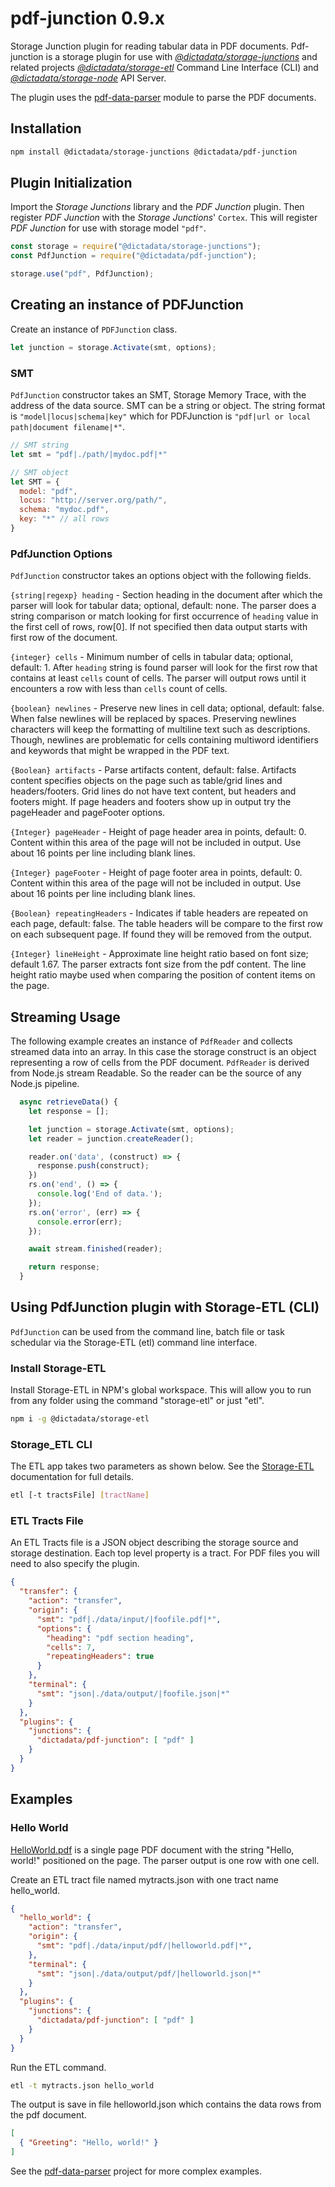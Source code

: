 # pdf-junction 0.9.x

Storage Junction plugin for reading tabular data in PDF documents.  Pdf-junction is a storage plugin for use with [_@dictadata/storage-junctions_](https://github.com/dictadata/storage-junctions) and related projects [_@dictadata/storage-etl_](https://github.com/dictadata/storage-etl) Command Line Interface (CLI) and [_@dictadata/storage-node_](https://github.com/dictadata/storage-node) API Server.

The plugin uses the [pdf-data-parser](https://gitlab.com/drewlab/pdf-data-parser) module to parse the PDF documents.

## Installation

```bash
npm install @dictadata/storage-junctions @dictadata/pdf-junction
```

## Plugin Initialization

Import the _Storage Junctions_ library and the _PDF Junction_ plugin.  Then register _PDF Junction_ with the _Storage Junctions_' `Cortex`. This will register _PDF Junction_ for use with storage model `"pdf"`.

```javascript
const storage = require("@dictadata/storage-junctions");
const PdfJunction = require("@dictadata/pdf-junction");

storage.use("pdf", PdfJunction);
```

## Creating an instance of PDFJunction

Create an instance of `PDFJunction` class.

```javascript
let junction = storage.Activate(smt, options);
```

### SMT

`PdfJunction` constructor takes an SMT, Storage Memory Trace, with the address of the data source. SMT can be a string or object. The string format is `"model|locus|schema|key"` which for PDFJunction is `"pdf|url or local path|document filename|*"`.

```javascript
// SMT string
let smt = "pdf|./path/|mydoc.pdf|*"

// SMT object
let SMT = {
  model: "pdf",
  locus: "http://server.org/path/",
  schema: "mydoc.pdf",
  key: "*" // all rows
}
```

### PdfJunction Options

`PdfJunction` constructor takes an options object with the following fields.

`{string|regexp} heading` - Section heading in the document after which the parser will look for tabular data; optional, default: none. The parser does a string comparison or match looking for first occurrence of `heading` value in the first cell of rows, row[0]. If not specified then data output starts with first row of the document.

`{integer} cells` - Minimum number of cells in tabular data; optional, default: 1. After `heading` string is found parser will look for the first row that contains at least `cells` count of cells. The parser will output rows until it encounters a row with less than `cells` count of cells.

`{boolean} newlines` - Preserve new lines in cell data; optional, default: false. When false newlines will be replaced by spaces. Preserving newlines characters will keep the formatting of multiline text such as descriptions. Though, newlines are problematic for cells containing multiword identifiers and keywords that might be wrapped in the PDF text.

`{Boolean} artifacts` - Parse artifacts content, default: false. Artifacts content specifies objects on the page such as table/grid lines and headers/footers. Grid lines do not have text content, but headers and footers might. If page headers and footers show up in output try the pageHeader and pageFooter options.

`{Integer} pageHeader` - Height of page header area in points, default: 0. Content within this area of the page will not be included in output. Use about 16 points per line including blank lines.

`{Integer} pageFooter` - Height of page footer area in points, default: 0. Content within this area of the page will not be included in output. Use about 16 points per line including blank lines.

`{Boolean} repeatingHeaders` - Indicates if table headers are repeated on each page, default: false. The table headers will be compare to the first row on each subsequent page.  If found they will be removed from the output.

`{Integer} lineHeight` - Approximate line height ratio based on font size; default 1.67. The parser extracts font size from the pdf content. The line height ratio maybe used when comparing the position of content items on the page.

## Streaming Usage

The following example creates an instance of `PdfReader` and collects streamed data into an array. In this case the storage construct is an object representing a row of cells from the PDF document. `PdfReader` is derived from Node.js stream Readable. So the reader can be the source of any Node.js pipeline.

```javascript
  async retrieveData() {
    let response = [];

    let junction = storage.Activate(smt, options);
    let reader = junction.createReader();

    reader.on('data', (construct) => {
      response.push(construct);
    })
    rs.on('end', () => {
      console.log('End of data.');
    });
    rs.on('error', (err) => {
      console.error(err);
    });

    await stream.finished(reader);

    return response;
  }
```

## Using PdfJunction plugin with Storage-ETL (CLI)

`PdfJunction` can be used from the command line, batch file or task schedular via the Storage-ETL (etl) command line interface.

### Install Storage-ETL

Install Storage-ETL in NPM's global workspace. This will allow you to run from any folder using the command "storage-etl" or just "etl".

```bash
npm i -g @dictadata/storage-etl
```

### Storage_ETL CLI

The ETL app takes two parameters as shown below. See the [Storage-ETL](https://github.com/dictadata/storage-etl) documentation for full details.

```bash
etl [-t tractsFile] [tractName]
```

### ETL Tracts File

An ETL Tracts file is a JSON object describing the storage source and storage destination. Each top level property is a tract. For PDF files you will need to also specify the plugin.

```json
{
  "transfer": {
    "action": "transfer",
    "origin": {
      "smt": "pdf|./data/input/|foofile.pdf|*",
      "options": {
        "heading": "pdf section heading",
        "cells": 7,
        "repeatingHeaders": true
      }
    },
    "terminal": {
      "smt": "json|./data/output/|foofile.json|*"
    }
  },
  "plugins": {
    "junctions": {
      "dictadata/pdf-junction": [ "pdf" ]
    }
  }
}
```

## Examples

### Hello World

[HelloWorld.pdf](./data/input/pdf/helloworld.pdf) is a single page PDF document with the string "Hello, world!" positioned on the page. The parser output is one row with one cell.

Create an ETL tract file named mytracts.json with one tract name hello_world.

```json
{
  "hello_world": {
    "action": "transfer",
    "origin": {
      "smt": "pdf|./data/input/pdf/|helloworld.pdf|*",
    },
    "terminal": {
      "smt": "json|./data/output/pdf/|helloworld.json|*"
    }
  },
  "plugins": {
    "junctions": {
      "dictadata/pdf-junction": [ "pdf" ]
    }
  }
}
```

Run the ETL command.

```bash
etl -t mytracts.json hello_world
```

The output is save in file helloworld.json which contains the data rows from the pdf document.

```json
[
  { "Greeting": "Hello, world!" }
]
```

See the [pdf-data-parser](https://gitlab.com/drewlab/pdf-data-parser) project for more complex examples.
